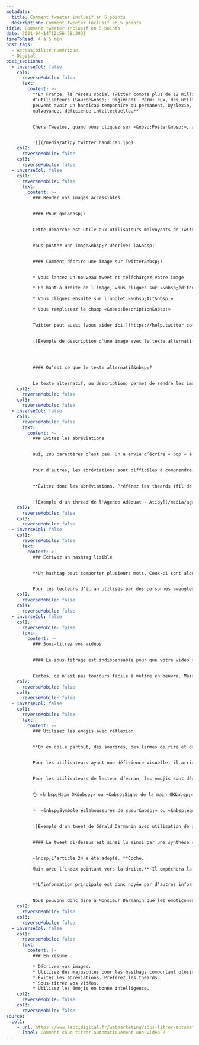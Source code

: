 ```yaml
---
metadata:
  title: Comment tweeter inclusif en 5 points
  description: Comment tweeter inclusif en 5 points
title: Comment tweeter inclusif en 5 points
date: 2021-04-14T12:56:58.393Z
timeToRead: 4 à 5 min
post_tags:
  - Accessibilité numérique
  - Digital
post_sections:
  - inverseCol: false
    col1:
      reverseMobile: false
      text:
        content: >-
          **En France, le réseau social Twitter compte plus de 12 millions
          d’utilisateurs (Source&nbsp;: Digimind). Parmi eux, des utilisateurs
          peuvent avoir un handicap temporaire ou permanent. Dyslexie,
          malvoyance, déficience intellectuelle…**


          Chers Tweetos, quand vous cliquez sur «&nbsp;Poster&nbsp;», avez-vous pensé à rendre votre tweet accessible au plus grand nombre&nbsp;? Non&nbsp;? On vous dit comment faire&nbsp;!


          ![](/media/atipy_twitter_handicap.jpg)
    col2:
      reverseMobile: false
    col3:
      reverseMobile: false
  - inverseCol: false
    col1:
      reverseMobile: false
      text:
        content: >-
          ### Rendez vos images accessibles


          #### Pour qui&nbsp;?


          Cette démarche est utile aux utilisateurs malvoyants de Twitter. Une personne aveugle ou malvoyante peut utiliser une lecteur d’écran pour naviguer sur internet. Ces logiciels lisent les textes et décrivent les images si vous avez au préalable rédigé une description.


          Vous postez une image&nbsp;? Décrivez-la&nbsp;!


          #### Comment décrire une image sur Twitter&nbsp;?


          * Vous lancez un nouveau tweet et téléchargez votre image

          * En haut à droite de l’image, vous cliquez sur «&nbsp;éditer&nbsp;»

          * Vous cliquez ensuite sur l’onglet «&nbsp;Alt&nbsp;»

          * Vous remplissez le champ «&nbsp;Description&nbsp;»


          Twitter peut aussi [vous aider ici.](https://help.twitter.com/fr/using-x/picture-descriptions)


          ![Exemple de description d'une image avec le texte alternatif sur Twitter.](/media/agence_atipy_twitter_accessibilite_image_alt.jpg)




          #### Qu’est ce que le texte alternatif&nbsp;?


          Le texte alternatif, ou description, permet de rendre les images «&nbsp;accessibles à encore plus de monde, notamment aux personnes aveugles ou malvoyantes.&nbsp;» Twitter nous dit que «&nbsp;les bonnes descriptions sont concises, mais indiquent ce qui figure sur vos photos de manière précise et permettent de comprendre leur contexte.&nbsp;»
    col2:
      reverseMobile: false
    col3:
      reverseMobile: false
  - inverseCol: false
    col1:
      reverseMobile: false
      text:
        content: >-
          ### Evitez les abréviations


          Oui, 280 caractères c’est peu. On a envie d’écrire « bcp » à la place de « beaucoup », ou « tjs » à la place de « toujours ». Sachez que ces abréviations sont ensuite lues par une synthèse vocale. « Bcp » sera donc difficile à prononcer et inaudible pour l’utilisateur.


          Pour d’autres, les abréviations sont difficiles à comprendre. Les personnes en apprentissage de la lecture, de langue étrangère, avec une déficience intellectuelle… ont des difficultés à lire une phrase si celle-ci n’est pas entièrement et correctement rédigée. On peut d’ailleurs s’inspirer des méthodes de rédaction du [Facile A Lire et à Comprendre (FALC).](https://atipy.fr/expertises/design/falc-et-langage-clair)


          **Évitez donc les abréviations. Préférez les theards (fil de discussion) que l’utilisateur peut dérouler. Comment rédiger un thread ? Twitter peut [vous aider ici.](https://help.twitter.com/fr/using-x/create-a-thread)**


          ![Exemple d'un thread de l'Agence Adéquat - Atipy](/media/agence-adequat-exemple-thread.jpg "Exemple d'un thread de l'Agence Adequat - Atipy")
    col2:
      reverseMobile: false
    col3:
      reverseMobile: false
  - inverseCol: false
    col1:
      reverseMobile: false
      text:
        content: >-
          ### Ecrivez un hashtag lisible


          **Un hashtag peut comporter plusieurs mots. Ceux-ci sont alors collés l’un à l’autre, ne formant qu’un seul mot. Par exemple**&nbsp;**: Conception universelle = #conceptionuniverselle**


          Pour les lecteurs d’écran utilisés par des personnes aveugles ou malvoyantes, ces hashtag sont lus comme un seul mot. Les liaisons sont faites, et les intonations de voix sont différentes. Il est donc préférable de mettre une majuscule au début de chaque mot, même si ceux-ci sont collés les uns aux autres.
    col2:
      reverseMobile: false
    col3:
      reverseMobile: false
  - inverseCol: false
    col1:
      reverseMobile: false
      text:
        content: >-
          ### Sous-titrez vos vidéos


          #### Le sous-titrage est indispensable pour que votre vidéo soit plus accessible.


          Certes, ce n’est pas toujours facile à mettre en oeuvre. Mais vous toucherez plus de monde&nbsp;: les personnes sourdes et malentendantes, les usagers des transports en commun ou encore les travailleurs des open space. Sur Facebook, environ 80&nbsp;% des vidéos sont regardées sans le son.
    col2:
      reverseMobile: false
    col3:
      reverseMobile: false
  - inverseCol: false
    col1:
      reverseMobile: false
      text:
        content: >-
          ### Utilisez les emojis avec réflexion


          **On en colle partout, des sourires, des larmes de rire et des pouces en l’air. Mais vous êtes-vous déjà posé la question de leur lisibilité**&nbsp;**? On va vous le dire**&nbsp;**!**


          Pour les utilisateurs ayant une déficience visuelle, il arrive que la distinction entre un visage qui sourit ou un visage qui pleure ne soit pas possible. Les emojis sont trop petites, pas suffisamment contrastées ou trop détaillées.


          Pour les utilisateurs de lecteur d’écran, les emojis sont décrites. Par exemple&nbsp;:


          👌 «&nbsp;Main OK&nbsp;» ou «&nbsp;Signe de la main OK&nbsp;»


          💦  «&nbsp;Symbole éclaboussures de sueur&nbsp;» ou «&nbsp;égouttement&nbsp;»


          ![Exemple d'un tweet de Gérald Darmanin avec utilisation de plusieurs émoticônes : L'article 24 a été adopté. Il empêchera la traque de nos forces de l'ordre jetées en pâture sur les réseaux sociaux. Il garantit la liberté de la presse et la liberté d'informer.](/media/tweet-gerald-darmanin.jpg)


          #### Le tweet ci-dessus est ainsi lu ainsi par une synthèse vocale&nbsp;:


          «&nbsp;L’article 24 a été adopté. **Coche.

          Main avec l’index pointant vers la droite.** Il empêchera la traque de nos forces de l’ordre jetées en pâture sur les réseaux sociaux. **Main avec l’index pointant vers la droite.** Il garantit la liberté de la presse et la liberté d’informer.&nbsp;»


          **L’information principale est donc noyée par d’autres informations jugées inutiles.**


          Nous pouvons donc dire à Monsieur Darmanin que les emoticônes sont à utiliser avec bon sens et parcimonie.
    col2:
      reverseMobile: false
    col3:
      reverseMobile: false
  - inverseCol: false
    col1:
      reverseMobile: false
      text:
        content: |-
          ### En résumé

          * Décrivez vos images.
          * Utilisez des majuscules pour les hasthags comportant plusieurs mots.
          * Évitez les abréviations. Préférez les theards.
          * Sous-titrez vos vidéos.
          * Utilisez les émojis en bonne intelligence.
    col2:
      reverseMobile: false
    col3:
      reverseMobile: false
source:
  col1:
    - url: https://www.leptidigital.fr/webmarketing/sous-titrer-automatiquement-video-17957/
      label: Comment sous-titrer automatiquement une vidéo ?
---
```


